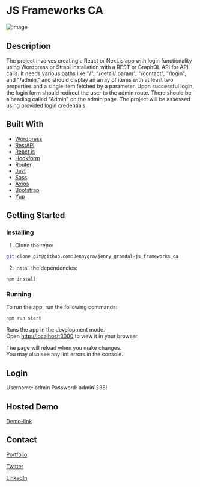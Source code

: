 # JS Frameworks CA

![image](https://www.linkpicture.com/q/Skjermbilde-2023-02-27-kl.09.57.23.png)

## Description

The project involves creating a React or Next.js app with login functionality using Wordpress or Strapi installation with a REST or GraphQL API for API calls. It needs various paths like "/", "/detail/:param", "/contact", "/login", and "/admin," and should display an array of items with at least two properties and a single item fetched by a parameter. Upon successful login, the login form should redirect the user to the admin route. There should be a heading called "Admin" on the admin page. The project will be assessed using provided login credentials.

## Built With

- [Wordpress](https://wordpress.org)
- [RestAPI](https://wordpress.org/plugins/headless-mode/)
- [React.js](https://reactjs.org/)
- [Hookform](https://react-hook-form.com)
- [Router](https://reactrouter.com/en/main)
- [Jest](https://jestjs.io)
- [Sass](https://sass-lang.com)
- [Axios](https://axios-http.com/docs/intro)
- [Bootstrap](https://getbootstrap.com)
- [Yup](https://www.npmjs.com/package/yup)

## Getting Started

### Installing

1. Clone the repo:

```bash
git clone git@github.com:Jennygra/jenny_gramdal-js_frameworks_ca
```

2. Install the dependencies:

```
npm install
```

### Running

To run the app, run the following commands:

```bash
npm run start
```

Runs the app in the development mode.\
Open [http://localhost:3000](http://localhost:3000) to view it in your browser.

The page will reload when you make changes.\
You may also see any lint errors in the console.

## Login

Username: admin
Password: admin1238!

## Hosted Demo

[Demo-link](https://cheerful-treacle-21b1ed.netlify.app)

## Contact

[Portfolio](https://comforting-parfait-fe7cbf.netlify.app/index.html)

[Twitter](https://twitter.com/jennyjen_gra)

[LinkedIn](https://www.linkedin.com/in/jenny-gramdal-6b904420a)
